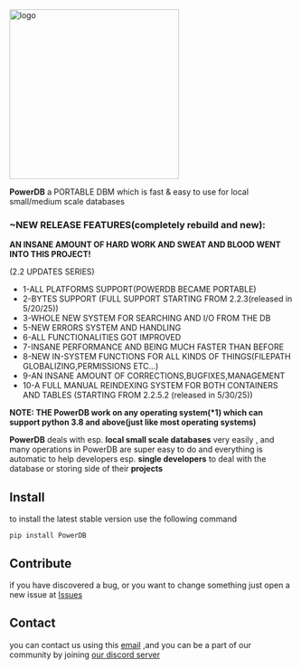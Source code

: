 <img alt="logo" src="https://github.com/user-attachments/assets/0a9537bb-746b-44b5-883b-2dcddc65d544" width=300/>

**PowerDB** a PORTABLE DBM which is fast & easy to use for local small/medium scale databases

<H3>~NEW RELEASE FEATURES(completely rebuild and new):</H3>

**AN INSANE AMOUNT OF HARD WORK AND SWEAT AND BLOOD WENT INTO THIS PROJECT!**

(2.2 UPDATES SERIES)
* 1-ALL PLATFORMS SUPPORT(POWERDB BECAME PORTABLE)
* 2-BYTES SUPPORT (FULL SUPPORT STARTING FROM 2.2.3(released in 5/20/25))
* 3-WHOLE NEW SYSTEM FOR SEARCHING AND I/O FROM THE DB
* 5-NEW ERRORS SYSTEM AND HANDLING
* 6-ALL FUNCTIONALITIES GOT IMPROVED
* 7-INSANE PERFORMANCE AND BEING MUCH FASTER THAN BEFORE
* 8-NEW IN-SYSTEM FUNCTIONS FOR ALL KINDS OF THINGS(FILEPATH GLOBALIZING,PERMISSIONS ETC...)
* 9-AN INSANE AMOUNT OF CORRECTIONS,BUGFIXES,MANAGEMENT
* 10-A FULL MANUAL REINDEXING SYSTEM FOR BOTH CONTAINERS AND TABLES (STARTING FROM 2.2.5.2 (released in 5/30/25))

**NOTE: THE PowerDB work on any operating system(\*1) which can support python 3.8 and above(just like most operating systems)**

**PowerDB** deals with esp. **local small scale databases** very easily , and many operations in PowerDB are super easy to do
and everything is automatic
to help developers esp. **single developers** to deal with the database or storing side of their **projects**

## Install

to install the latest stable version use the following command

<code>pip install PowerDB</code>

## Contribute

if you have discovered a bug, or you want to change something just open a new issue
at [Issues](https://github.com/WeDu-official/PowerDB/issues)

## Contact

you can contact us using this [email](mailto:fplu.the.founder@gmail.com)
,and you can be a part of our community by joining [our discord server](https://discord.gg/mnduzx6yUg)
